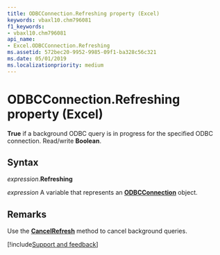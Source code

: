 ```yaml
---
title: ODBCConnection.Refreshing property (Excel)
keywords: vbaxl10.chm796081
f1_keywords:
- vbaxl10.chm796081
api_name:
- Excel.ODBCConnection.Refreshing
ms.assetid: 572bec20-9952-9985-09f1-ba328c56c321
ms.date: 05/01/2019
ms.localizationpriority: medium
---
```



# ODBCConnection.Refreshing property (Excel)

**True** if a background ODBC query is in progress for the specified ODBC connection. Read/write **Boolean**.


## Syntax

_expression_.**Refreshing**

_expression_ A variable that represents an **[ODBCConnection](Excel.ODBCConnection.md)** object.


## Remarks

Use the **[CancelRefresh](Excel.ODBCConnection.CancelRefresh.md)** method to cancel background queries.



[!include[Support and feedback](~/includes/feedback-boilerplate.md)]